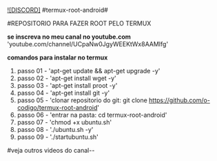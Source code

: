  [![DISCORD]](https://discord.gg/Xaqkdeh)
 #termux-root-android#

#REPOSITORIO PARA FAZER ROOT PELO TERMUX 
 
**se inscreva no meu canal no youtube.com**
'youtube.com/channel/UCpaNw0JgyWEEKtWx8AAMIfg'

**comandos para instalar no termux**

1. passo 01 - 'apt-get update && apt-get upgrade -y'
2. passo 02 - 'apt-get install wget -y'
3. passo 03 - 'apt-get install proot -y'
4. passo 04 - 'apt-get install git -y'
5.  passo 05 - 'clonar repositorio do git: git clone https://github.com/o-codigo/termux-root-android'
6. passo 06 - 'entrar na pasta: cd termux-root-android'
7. passo 07 - 'chmod +x ubuntu.sh'
8. passo 08 - './ubuntu.sh -y'
9. passo 09 - './startubuntu.sh'

#veja outros videos do canal--
